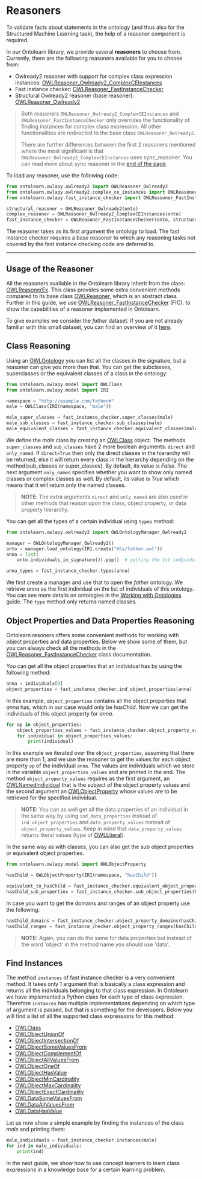 # Reasoners

To validate facts about statements in the ontology (and thus
also for the Structured Machine Learning task), the help of a reasoner
component is required.

In our Ontolearn library, we provide several **reasoners** to choose
from. Currently, there are the following reasoners available for you to choose from: 

- Owlready2 reasoner with support for complex class expression instances:  [OWLReasoner_Owlready2_ComplexCEInstances](owlapy.owlready2.complex_ce_instances.OWLReasoner_Owlready2_ComplexCEInstances)
- Fast instance checker: [OWLReasoner_FastInstanceChecker](owlapy.fast_instance_checker.OWLReasoner_FastInstanceChecker)
- Structural Owlready2 reasoner (base reasoner): [OWLReasoner_Owlready2](owlapy.owlready2.OWLReasoner_Owlready2)

>Both reasoners `OWLReasoner_Owlready2_ComplexCEInstances` and `OWLReasoner_FastInstanceChecker` 
> only overrides the functionality of finding instances for complex class expression. 
> All other functionalities are redirected to the base class `OWLReasoner_Owlready2`. 
> 
> There are further differences between the first 2 reasoners mentioned where the most
> significant is that `OWLReasoner_Owlready2_ComplexCEInstances` uses sync_reasoner. You
> can read more about sync reasoner in the [end of the page](#sync-reasoner).

To load any reasoner, use the following code:

<!--pytest-codeblocks:cont-->

```python
from ontolearn.owlapy.owlready2 import OWLReasoner_Owlready2
from ontolearn.owlapy.owlready2.complex_ce_instances import OWLReasoner_Owlready2_ComplexCEInstances
from ontolearn.owlapy.fast_instance_checker import OWLReasoner_FastInstanceChecker

structural_reasoner = OWLReasoner_Owlready2(onto)
complex_reasoner = OWLReasoner_Owlready2_ComplexCEInstances(onto)
fast_instance_checker = OWLReasoner_FastInstanceChecker(onto, structural_reasoner)
```

The reasoner takes as its first argument the ontology to load. The
fast instance checker requires a base reasoner to which any reasoning
tasks not covered by the fast instance checking code are deferred to.

----------------------------------------------------------------------------

## Usage of the Reasoner
All the reasoners available in the Ontolearn library inherit from the
class: [OWLReasonerEx](owlapy.ext.OWLReasonerEx). This class provides some 
extra convenient methods compared to its base class [OWLReasoner](owlapy.model.OWLReasoner), which is an 
abstract class.
Further in this guide, we use 
[OWLReasoner_FastInstanceChecker](owlapy.fast_instance_checker.OWLReasoner_FastInstanceChecker) (FIC).
to show the capabilities of a reasoner implemented in Ontolearn.

To give examples we consider the _father_ dataset. 
If you are not already familiar with this small dataset,
you can find an overview of it [here](01_knowledge_base.md).


## Class Reasoning

Using an [OWLOntology](owlapy.model.OWLOntology) you can list all the classes in the signature, 
but a reasoner can give you more than that. You can get the subclasses, superclasses or the 
equivalent classes of a class in the ontology:

<!--pytest-codeblocks:cont-->

```python
from ontolearn.owlapy.model import OWLClass
from ontolearn.owlapy.model import IRI

namespace = "http://example.com/father#"
male = OWLClass(IRI(namespace, "male"))

male_super_classes = fast_instance_checker.super_classes(male)
male_sub_classes = fast_instance_checker.sub_classes(male)
male_equivalent_classes = fast_instance_checker.equivalent_classes(male)
```

We define the _male_ class by creating an [OWLClass](owlapy.model.OWLClass) object. The 
methods `super_classes` and `sub_classes` have 2 more boolean arguments: `direct` and `only_named`. 
If `direct=True` then only the direct classes in the 
hierarchy will be returned, else it will return every class in the hierarchy depending 
on the method(sub_classes or super_classes).
By default, its value is _False_. 
The next argument `only_named` specifies whether you want
to show only named classes or complex classes as well. By default, its value is _True_ which 
means that it will return only the named classes.

>**NOTE**: The extra arguments `direct` and `only_named` are also used in other methods that reason
upon the class, object property, or data property hierarchy.

You can get all the types of a certain individual using `types` method:

<!--pytest-codeblocks:cont-->

```python
from ontolearn.owlapy.owlready2 import OWLOntologyManager_Owlready2

manager = OWLOntologyManager_Owlready2()
onto = manager.load_ontology(IRI.create("KGs/father.owl"))
anna = list(
    onto.individuals_in_signature()).pop()  # getting the 1st individual in the list of individuals which is 'anna'

anna_types = fast_instance_checker.types(anna)
```

We first create a manager and use that to open the _father_ ontology. 
We retrieve _anna_ as the first individual on the list of individuals 
of this ontology. You can see more details on ontologies in the [Working with Ontologies](03_ontologies.md)
guide. The `type` method only returns named classes.


## Object Properties and Data Properties Reasoning
Ontolearn resoners offers some convenient methods for working with object properties and 
data properties. Below we show some of them, but you can always check all the methods in the 
[OWLReasoner_FastInstanceChecker](owlapy.fast_instance_checker.OWLReasoner_FastInstanceChecker) 
class documentation. 

You can get all the object properties that an individual has by using the 
following method:

<!--pytest-codeblocks:cont-->
```python
anna = individuals[0] 
object_properties = fast_instance_checker.ind_object_properties(anna)
```
In this example, `object_properties` contains all the object properties
that _anna_ has, which in our case would only be _hasChild_.
Now we can get the individuals of this object property for _anna_.

<!--pytest-codeblocks:cont-->
```python
for op in object_properties:
    object_properties_values = fast_instance_checker.object_property_values(anna, op)
    for individual in object_properties_values:
        print(individual)
```

In this example we iterated over the `object_properties`, assuming that there
are more than 1, and we use the reasoner
to get the values for each object property `op` of the individual `anna`. The values 
are individuals which we store in the variable `object_properties_values` and are 
printed in the end. The method `object_property_values` requires as the
first argument, an [OWLNamedIndividual](owlapy.model.OWLNamedIndividual) that is the subject of the object property values and 
the second argument an [OWLObjectProperty](owlapy.model.OWLObjectProperty) whose values are to be retrieved for the 
specified individual.  

> **NOTE:** You can as well get all the data properties of an individual in the same way by using 
`ind_data_properties` instead of `ind_object_properties` and `data_property_values` instead of 
`object_property_values`. Keep in mind that `data_property_values` returns literal values 
(type of [OWLLiteral](owlapy.model.OWLLiteral)).

In the same way as with classes, you can also get the sub object properties or equivalent object properties.

<!--pytest-codeblocks:cont-->

```python
from ontolearn.owlapy.model import OWLObjectProperty

hasChild = OWLObjectProperty(IRI(namespace, "hasChild"))

equivalent_to_hasChild = fast_instance_checker.equivalent_object_properties(hasChild)
hasChild_sub_properties = fast_instance_checker.sub_object_properties(hasChild)
```

In case you want to get the domains and ranges of an object property use the following:

<!--pytest-codeblocks:cont-->
```python
hasChild_domains = fast_instance_checker.object_property_domains(hasChild)
hasChild_ranges = fast_instance_checker.object_property_ranges(hasChild)
```

> **NOTE:** Again, you can do the same for data properties but instead of the word 'object' in the 
> method name you should use 'data'.


## Find Instances

The method `instances` of fast instance checker is a very convenient method. It takes only 1 argument that is basically
a class expression and returns all the individuals belonging to that class expression. In Ontolearn 
we have implemented a Python class for each type of class expression. Therefore `instances` 
has multiple implementations depending on which type of argument is passed, but that is something for the developers. Below you will find a list of all the supported class expressions for this 
method:

- [OWLClass](owlapy.model.OWLClass)
- [OWLObjectUnionOf](owlapy.model.OWLObjectUnionOf)
- [OWLObjectIntersectionOf](owlapy.model.OWLObjectIntersectionOf)
- [OWLObjectSomeValuesFrom](owlapy.model.OWLObjectSomeValuesFrom)
- [OWLObjectComplementOf](owlapy.model.OWLObjectComplementOf)
- [OWLObjectAllValuesFrom](owlapy.model.OWLObjectAllValuesFrom)
- [OWLObjectOneOf](owlapy.model.OWLObjectOneOf)
- [OWLObjectHasValue](owlapy.model.OWLObjectHasValue)
- [OWLObjectMinCardinality](owlapy.model.OWLObjectMinCardinality)
- [OWLObjectMaxCardinality](owlapy.model.OWLObjectMaxCardinality)
- [OWLObjectExactCardinality](owlapy.model.OWLObjectExactCardinality)
- [OWLDataSomeValuesFrom](owlapy.model.OWLDataSomeValuesFrom)
- [OWLDataAllValuesFrom](owlapy.model.OWLDataAllValuesFrom)
- [OWLDataHasValue](owlapy.model.OWLDataHasValue)

Let us now show a simple example by finding the instances of the class _male_ and printing them:

<!--pytest-codeblocks:cont-->
```python
male_individuals = fast_instance_checker.instances(male)
for ind in male_individuals:
    print(ind)
```

In the next guide, we show how to use concept learners to learn class expressions in a 
knowledge base for a certain learning problem.


